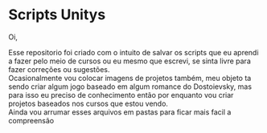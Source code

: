 # Scripts Unitys

 Oi,
 
 Esse repositorio foi criado com o intuito de salvar os scripts que eu aprendi a fazer pelo meio de cursos ou eu mesmo que escrevi, se sinta livre para fazer correções ou sugestões.
 <br>
 Ocasionalmente vou colocar imagens de projetos também, meu objeto ta sendo criar algum jogo baseado em algum romance do Dostoievsky, mas para isso eu preciso de conhecimento então por enquanto vou criar projetos baseados nos cursos que estou vendo.
<br>
Ainda vou arrumar esses arquivos em pastas para ficar mais facil a compreensão
